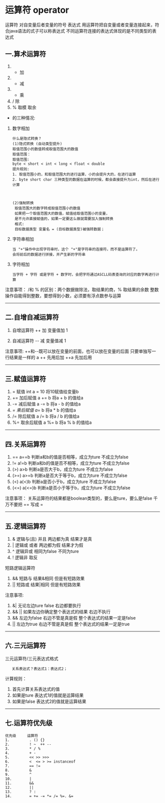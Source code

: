 # 运算符 operator

运算符 对自变量后者变量的符号
表达式 用运算符把自变量或者变量连接起来，符合java语法的式子可以称表达式
不同运算符连接的表达式体现的是不同类型的表达式

## 一.算术运算符

1. + 加
2. + 减
3. + 乘
4. / 除
5. % 取模 取余

+ 的三种情况:

1. 数字相加

       什么是隐式转换？
       (1)隐式转换 (自动类型提升)
       取值范围小的数值转成取值范围大的数值
       取值范围：
       取值范围:
       byte < short < int < long < float < double
       提升规则:
       1. 取值范围小的，和取值范围大的进行运算，小的会提升大的，在进行运算
       2. byte short char 三种类型的数据在运算的时候，都会直接提升为int，然后在进行计算



       (2)强制转换
        取值范围大的数字转成取值范围小的数值
        如果把一个取值范围大的数值，赋值给取值范围小的变量，
        是不允许直接赋值的，如果一定要这么做就需要加入强制转换
        格式:
        目标数据类型 变量名 = (目标数据类型)被强转数据；

2. 字符串相加

       当 "+"操作中出现字符串时，这个 "+"是字符串的连接符，而不是运算符了。
       会将前后的数据进行拼接，并产生新的字符串

3. 字符相加

       当字符 + 字符 或是字符 + 数字时，会把字符通过ASCLL码表查询的对应的数字再进行计算 

注意事项：
/和 % 的区别：两个数据做除法，取结果的商，% 取结果的余数
整数操作自能得到整数，要想得到小数，必须要有浮点数参与运算

---

## 二.自增自减运算符

1. 自增运算符
++ 加 变量值加 1

2. 自减运算符
-- 减 变量值减 1

注意事项:
++和--既可以放在变量的前面，也可以放在变量的后面
只要单独写一行结果是一样的
a ++ 先用后加
++a 先加后用

---

## 三.赋值运算符

1. = 赋值 int a = 10   将10赋值给变量b
2. += 加后赋值 a += b   将a + b
的值给a
3. -= 减后赋值 a -= b   将a - b
的值给a
4. *= 乘后赋值 a*= b   将a * b
的值给a
5. /= 除后赋值 a /= b   将a / b
的值给a
6. %= 取余后赋值 a %= b   将a % b
的值给a

---

## 四.关系运算符

1. == a==b 判断a和b的值是否相等，成立为ture 不成立为false
2. != a!=b 判断a和b的值是否不相等，成立为ture 不成立为false
3. (>) a>b 判断a是否大于b，成立为ture 不成立为false
4. (>=) a>=b 判断a是否大于等于b，成立为ture 不成立为false
5. (<) a(<)b 判断a是否小于b，成立为ture 不成立为false
6. (<=) a(<=)b 判断a是否小于等于b，成立为ture 不成立为false

注意事项：
关系运算符的结果都是boolean类型的，要么是ture，要么是false
千万不要把 == 写成 =

---

## 五.逻辑运算符

1. & 逻辑与(且) 并且 两边都为真 结果才是真
2. | 逻辑或     或者 两边都为假 结果才为假
3. ^ 逻辑异或   相同为false 不同为ture
4. ! 逻辑非     取反

 短路逻辑运算符

 1. && 短路与 结果&相同 但是有短路效果
 2. || 短路或 结果|相同 但是有短路效果

注意事项:

1. &| 无论左边ture false 右边都要执行
2. && || 如果左边你确定整个表达式的结果 右边不执行
3. && 左边为false 右边不管是真是假 整个表达式的结果一定是false
4. || 左边为true 右边不管是真是假 整个表达式的结果一定是true

---

## 六.三元运算符

三元运算符/三元表达式格式

       关系表达式？表达式1：表达式2；

计算规则：

1. 首先计算关系表达式的值
2. 如果是ture 表达式1的值就是运算结果
3. 如果是false 表达式2的值就是运算结果

---

## 七.运算符优先级

    优先级     运算符
    1.         . () {} 
    2.         ! ~  ++ --
    3.         * / %
    4.         + -
    5.         << >> >>>
    6.         <  <= > >= instanceof
    7.         == !=  
    8.         &
    9.         ^
    10.        |
    11.        &&
    12.        ||
    13.        ? :
    14.        = += -= *= /= %=. &=
